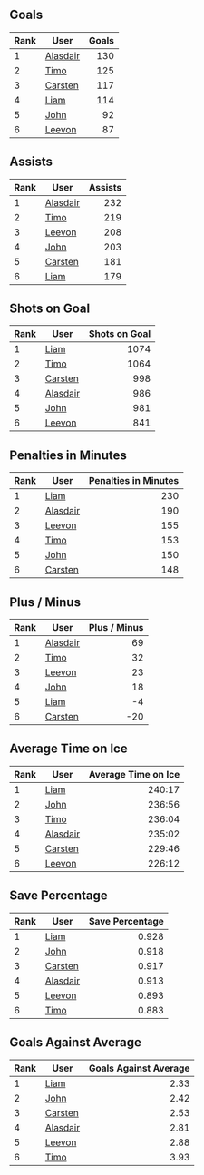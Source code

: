 ## Goals
| Rank | User | Goals |
| :--- | ---- | ---------: |
| 1 | [Alasdair](https://github.com/llevasseur/fantasy-hockey-league/blob/main/ROSTERS.md#Alasdair) |  130 |
| 2 | [Timo](https://github.com/llevasseur/fantasy-hockey-league/blob/main/ROSTERS.md#Timo) |  125 |
| 3 | [Carsten](https://github.com/llevasseur/fantasy-hockey-league/blob/main/ROSTERS.md#Carsten) |  117 |
| 4 | [Liam](https://github.com/llevasseur/fantasy-hockey-league/blob/main/ROSTERS.md#Liam) |  114 |
| 5 | [John](https://github.com/llevasseur/fantasy-hockey-league/blob/main/ROSTERS.md#John) |  92 |
| 6 | [Leevon](https://github.com/llevasseur/fantasy-hockey-league/blob/main/ROSTERS.md#Leevon) |  87 |
## Assists
| Rank | User | Assists |
| :--- | ---- | ---------: |
| 1 | [Alasdair](https://github.com/llevasseur/fantasy-hockey-league/blob/main/ROSTERS.md#Alasdair) |  232 |
| 2 | [Timo](https://github.com/llevasseur/fantasy-hockey-league/blob/main/ROSTERS.md#Timo) |  219 |
| 3 | [Leevon](https://github.com/llevasseur/fantasy-hockey-league/blob/main/ROSTERS.md#Leevon) |  208 |
| 4 | [John](https://github.com/llevasseur/fantasy-hockey-league/blob/main/ROSTERS.md#John) |  203 |
| 5 | [Carsten](https://github.com/llevasseur/fantasy-hockey-league/blob/main/ROSTERS.md#Carsten) |  181 |
| 6 | [Liam](https://github.com/llevasseur/fantasy-hockey-league/blob/main/ROSTERS.md#Liam) |  179 |
## Shots on Goal
| Rank | User | Shots on Goal |
| :--- | ---- | ---------: |
| 1 | [Liam](https://github.com/llevasseur/fantasy-hockey-league/blob/main/ROSTERS.md#Liam) |  1074 |
| 2 | [Timo](https://github.com/llevasseur/fantasy-hockey-league/blob/main/ROSTERS.md#Timo) |  1064 |
| 3 | [Carsten](https://github.com/llevasseur/fantasy-hockey-league/blob/main/ROSTERS.md#Carsten) |  998 |
| 4 | [Alasdair](https://github.com/llevasseur/fantasy-hockey-league/blob/main/ROSTERS.md#Alasdair) |  986 |
| 5 | [John](https://github.com/llevasseur/fantasy-hockey-league/blob/main/ROSTERS.md#John) |  981 |
| 6 | [Leevon](https://github.com/llevasseur/fantasy-hockey-league/blob/main/ROSTERS.md#Leevon) |  841 |
## Penalties in Minutes
| Rank | User | Penalties in Minutes |
| :--- | ---- | ---------: |
| 1 | [Liam](https://github.com/llevasseur/fantasy-hockey-league/blob/main/ROSTERS.md#Liam) |  230 |
| 2 | [Alasdair](https://github.com/llevasseur/fantasy-hockey-league/blob/main/ROSTERS.md#Alasdair) |  190 |
| 3 | [Leevon](https://github.com/llevasseur/fantasy-hockey-league/blob/main/ROSTERS.md#Leevon) |  155 |
| 4 | [Timo](https://github.com/llevasseur/fantasy-hockey-league/blob/main/ROSTERS.md#Timo) |  153 |
| 5 | [John](https://github.com/llevasseur/fantasy-hockey-league/blob/main/ROSTERS.md#John) |  150 |
| 6 | [Carsten](https://github.com/llevasseur/fantasy-hockey-league/blob/main/ROSTERS.md#Carsten) |  148 |
## Plus / Minus
| Rank | User | Plus / Minus |
| :--- | ---- | ---------: |
| 1 | [Alasdair](https://github.com/llevasseur/fantasy-hockey-league/blob/main/ROSTERS.md#Alasdair) |  69 |
| 2 | [Timo](https://github.com/llevasseur/fantasy-hockey-league/blob/main/ROSTERS.md#Timo) |  32 |
| 3 | [Leevon](https://github.com/llevasseur/fantasy-hockey-league/blob/main/ROSTERS.md#Leevon) |  23 |
| 4 | [John](https://github.com/llevasseur/fantasy-hockey-league/blob/main/ROSTERS.md#John) |  18 |
| 5 | [Liam](https://github.com/llevasseur/fantasy-hockey-league/blob/main/ROSTERS.md#Liam) |  -4 |
| 6 | [Carsten](https://github.com/llevasseur/fantasy-hockey-league/blob/main/ROSTERS.md#Carsten) |  -20 |
## Average Time on Ice
| Rank | User | Average Time on Ice |
| :--- | ---- | ---------: |
| 1 | [Liam](https://github.com/llevasseur/fantasy-hockey-league/blob/main/ROSTERS.md#Liam) |  240:17 |
| 2 | [John](https://github.com/llevasseur/fantasy-hockey-league/blob/main/ROSTERS.md#John) |  236:56 |
| 3 | [Timo](https://github.com/llevasseur/fantasy-hockey-league/blob/main/ROSTERS.md#Timo) |  236:04 |
| 4 | [Alasdair](https://github.com/llevasseur/fantasy-hockey-league/blob/main/ROSTERS.md#Alasdair) |  235:02 |
| 5 | [Carsten](https://github.com/llevasseur/fantasy-hockey-league/blob/main/ROSTERS.md#Carsten) |  229:46 |
| 6 | [Leevon](https://github.com/llevasseur/fantasy-hockey-league/blob/main/ROSTERS.md#Leevon) |  226:12 |
## Save Percentage
| Rank | User | Save Percentage |
| :--- | ---- | ---------: |
| 1 | [Liam](https://github.com/llevasseur/fantasy-hockey-league/blob/main/ROSTERS.md#Liam) |  0.928 |
| 2 | [John](https://github.com/llevasseur/fantasy-hockey-league/blob/main/ROSTERS.md#John) |  0.918 |
| 3 | [Carsten](https://github.com/llevasseur/fantasy-hockey-league/blob/main/ROSTERS.md#Carsten) |  0.917 |
| 4 | [Alasdair](https://github.com/llevasseur/fantasy-hockey-league/blob/main/ROSTERS.md#Alasdair) |  0.913 |
| 5 | [Leevon](https://github.com/llevasseur/fantasy-hockey-league/blob/main/ROSTERS.md#Leevon) |  0.893 |
| 6 | [Timo](https://github.com/llevasseur/fantasy-hockey-league/blob/main/ROSTERS.md#Timo) |  0.883 |
## Goals Against Average
| Rank | User | Goals Against Average |
| :--- | ---- | ---------: |
| 1 | [Liam](https://github.com/llevasseur/fantasy-hockey-league/blob/main/ROSTERS.md#Liam) |  2.33 |
| 2 | [John](https://github.com/llevasseur/fantasy-hockey-league/blob/main/ROSTERS.md#John) |  2.42 |
| 3 | [Carsten](https://github.com/llevasseur/fantasy-hockey-league/blob/main/ROSTERS.md#Carsten) |  2.53 |
| 4 | [Alasdair](https://github.com/llevasseur/fantasy-hockey-league/blob/main/ROSTERS.md#Alasdair) |  2.81 |
| 5 | [Leevon](https://github.com/llevasseur/fantasy-hockey-league/blob/main/ROSTERS.md#Leevon) |  2.88 |
| 6 | [Timo](https://github.com/llevasseur/fantasy-hockey-league/blob/main/ROSTERS.md#Timo) |  3.93 |
